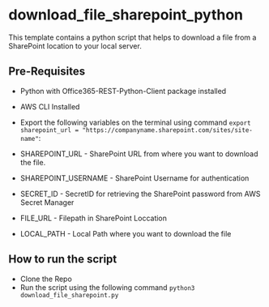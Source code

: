 # download_file_sharepoint_python
This  template contains a python script that helps to download a file from a SharePoint location to your local server.


## Pre-Requisites
- Python with Office365-REST-Python-Client package installed
- AWS CLI Installed
- Export the following variables on the terminal using command `export sharepoint_url = "https://companyname.sharepoint.com/sites/site-name"`:

- SHAREPOINT_URL - SharePoint URL from where you want to download the file.
- SHAREPOINT_USERNAME - SharePoint Username for authentication
- SECRET_ID - SecretID for retrieving the SharePoint password from AWS Secret Manager
- FILE_URL - Filepath in SharePoint Loccation
- LOCAL_PATH - Local Path where you want to download the file

## How to run the script

- Clone the Repo
- Run the script using the following command `python3 download_file_sharepoint.py`